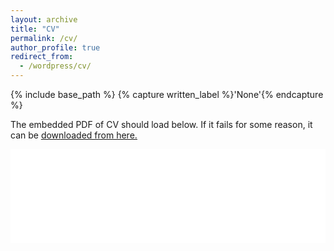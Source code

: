 ```yaml
---
layout: archive
title: "CV"
permalink: /cv/
author_profile: true
redirect_from:
  - /wordpress/cv/
---
```



{% include base_path %}
{% capture written_label %}'None'{% endcapture %}

The embedded PDF of CV should load below. If it fails for some reason, it can be <u><a href="https://stuartgeiger.com/geiger-cv.pdf">downloaded from here.</a></u>
<br/>

<embed src="/files/CV.pdf" type="application/pdf" width="100%" />

